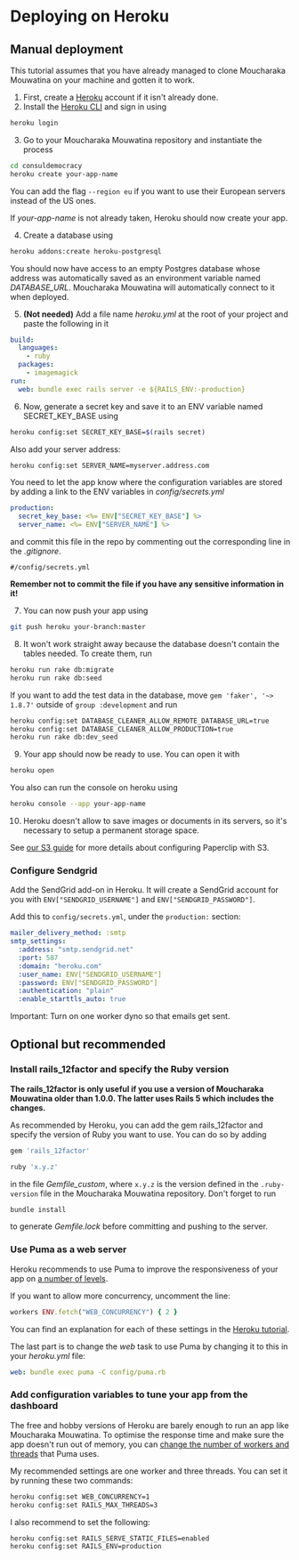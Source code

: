 # Deploying on Heroku

## Manual deployment

This tutorial assumes that you have already managed to clone Moucharaka Mouwatina on your machine and gotten it to work.

1. First, create a [Heroku](https://www.heroku.com) account if it isn't already done.
2. Install the [Heroku CLI](https://devcenter.heroku.com/articles/heroku-cli) and sign in using

```bash
heroku login
```

3. Go to your Moucharaka Mouwatina repository and instantiate the process

```bash
cd consuldemocracy
heroku create your-app-name
```

You can add the flag `--region eu` if you want to use their European servers instead of the US ones.

If _your-app-name_ is not already taken, Heroku should now create your app.

4. Create a database using

```bash
heroku addons:create heroku-postgresql
```

You should now have access to an empty Postgres database whose address was automatically saved as an environment variable named _DATABASE_URL_. Moucharaka Mouwatina will automatically connect to it when deployed.

5. **(Not needed)** Add a file name _heroku.yml_ at the root of your project and paste the following in it

```yml
build:
  languages:
    - ruby
  packages:
    - imagemagick
run:
  web: bundle exec rails server -e ${RAILS_ENV:-production}
```

6. Now, generate a secret key and save it to an ENV variable named SECRET_KEY_BASE using

```bash
heroku config:set SECRET_KEY_BASE=$(rails secret)
```

Also add your server address:

```bash
heroku config:set SERVER_NAME=myserver.address.com
```

You need to let the app know where the configuration variables are stored by adding a link to the ENV variables in _config/secrets.yml_

```yml
production:
  secret_key_base: <%= ENV["SECRET_KEY_BASE"] %>
  server_name: <%= ENV["SERVER_NAME"] %>
```

and commit this file in the repo by commenting out the corresponding line in the _.gitignore_.

```gitignore
#/config/secrets.yml
```

**Remember not to commit the file if you have any sensitive information in it!**

7. You can now push your app using

```bash
git push heroku your-branch:master
```

8. It won't work straight away because the database doesn't contain the tables needed. To create them, run

```bash
heroku run rake db:migrate
heroku run rake db:seed
```

If you want to add the test data in the database, move `gem 'faker', '~> 1.8.7'` outside of `group :development` and run

```bash
heroku config:set DATABASE_CLEANER_ALLOW_REMOTE_DATABASE_URL=true
heroku config:set DATABASE_CLEANER_ALLOW_PRODUCTION=true
heroku run rake db:dev_seed
```

9. Your app should now be ready to use. You can open it with

```bash
heroku open
```

You also can run the console on heroku using

```bash
heroku console --app your-app-name
```

10. Heroku doesn't allow to save images or documents in its servers, so it's necessary to setup a permanent storage space.

See [our S3 guide](./using-aws-s3-as-storage.md) for more details about configuring Paperclip with S3.

### Configure Sendgrid

Add the SendGrid add-on in Heroku. It will create a SendGrid account for you with `ENV["SENDGRID_USERNAME"]` and `ENV["SENDGRID_PASSWORD"]`.

Add this to `config/secrets.yml`, under the `production:` section:

```yaml
mailer_delivery_method: :smtp
smtp_settings:
  :address: "smtp.sendgrid.net"
  :port: 587
  :domain: "heroku.com"
  :user_name: ENV["SENDGRID_USERNAME"]
  :password: ENV["SENDGRID_PASSWORD"]
  :authentication: "plain"
  :enable_starttls_auto: true
```

Important: Turn on one worker dyno so that emails get sent.

## Optional but recommended

### Install rails_12factor and specify the Ruby version

**The rails_12factor is only useful if you use a version of Moucharaka Mouwatina older than 1.0.0. The latter uses Rails 5 which includes the changes.**

As recommended by Heroku, you can add the gem rails_12factor and specify the version of Ruby you want to use. You can do so by adding

```ruby
gem 'rails_12factor'

ruby 'x.y.z'
```

in the file _Gemfile_custom_, where `x.y.z` is the version defined in the `.ruby-version` file in the Moucharaka Mouwatina repository. Don't forget to run

```bash
bundle install
```

to generate _Gemfile.lock_ before committing and pushing to the server.

### Use Puma as a web server

Heroku recommends to use Puma to improve the responsiveness of your app on [a number of levels](http://blog.scoutapp.com/articles/2017/02/10/which-ruby-app-server-is-right-for-you).

If you want to allow more concurrency, uncomment the line:

```ruby
workers ENV.fetch("WEB_CONCURRENCY") { 2 }
```

You can find an explanation for each of these settings in the [Heroku tutorial](https://devcenter.heroku.com/articles/deploying-rails-applications-with-the-puma-web-server).

The last part is to change the _web_ task to use Puma by changing it to this in your _heroku.yml_ file:

```yml
web: bundle exec puma -C config/puma.rb
```

### Add configuration variables to tune your app from the dashboard

The free and hobby versions of Heroku are barely enough to run an app like Moucharaka Mouwatina. To optimise the response time and make sure the app doesn't run out of memory, you can [change the number of workers and threads](https://devcenter.heroku.com/articles/deploying-rails-applications-with-the-puma-web-server#workers) that Puma uses.

My recommended settings are one worker and three threads. You can set it by running these two commands:

```bash
heroku config:set WEB_CONCURRENCY=1
heroku config:set RAILS_MAX_THREADS=3
```

I also recommend to set the following:

```bash
heroku config:set RAILS_SERVE_STATIC_FILES=enabled
heroku config:set RAILS_ENV=production
```
